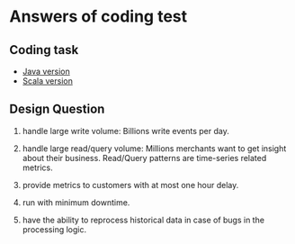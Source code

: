 # Answers of coding test

## Coding task
 * [Java version](src/main/java/) 
 * [Scala version](src/main/scala/) 

## Design Question
 1. handle large write volume: Billions write events per day.

 1. handle large read/query volume: Millions merchants want to get insight about their business. Read/Query patterns are time-series related metrics.

 1. provide metrics to customers with at most one hour delay.

 1. run with minimum downtime.

 1. have the ability to reprocess historical data in case of bugs in the processing logic.
